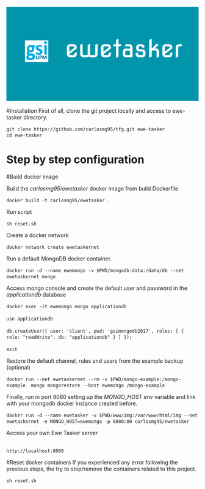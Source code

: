 ![Ewe Tasker Logo](./www/img/ewetasker.jpg)

#Installation
First of all, clone the git project locally and access to ewe-tasker directory.
```
git clone https://github.com/carlosmg95/tfg.git ewe-tasker
cd ewe-tasker

```

# Step by step configuration
#Build docker image

Build the *carlosmg95/ewetasker* docker image from build Dockerfile

```
docker build -t carlosmg95/ewetasker .

```

Run script
```
sh reset.sh
```

Create a docker network

```
docker network create ewetaskernet

```
Run a default MongoDB docker container.
```
docker run -d --name ewemongo -v $PWD/mongodb-data:/data/db --net ewetaskernet mongo
```
Access mongo console and create the default user and password in the *applicationdb* database
```
docker exec -it ewemongo mongo applicationdb

use applicationdb

db.createUser({ user: 'client', pwd: 'gsimongodb2017', roles: [ { role: "readWrite", db: "applicationdb" } ] });

exit

```
Restore the default channel, rules and users from the example backup (optional)

```
docker run --net ewetaskernet --rm -v $PWD/mongo-example:/mongo-example  mongo mongorestore --host ewemongo /mongo-example

```

Finally, run in port 8080 setting up the *MONGO_HOST* env variable and link with your mongodb docker instance created before.
```
docker run -d --name ewetasker -v $PWD/www/img:/var/www/html/img --net ewetaskernet -e MONGO_HOST=ewemongo -p 8080:80 carlosmg95/ewetasker

```
Access your own Ewe Tasker server
```

http://localhost:8080

```
#Reset docker containers
If you experienced any error following the previous steps, the try to stop/remove the containers related to this project.

```
sh reset.sh

```